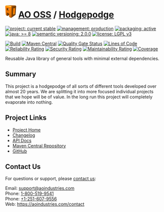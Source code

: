 # [<img src="ao-logo.png" alt="AO Logo" width="35" height="40">](https://github.com/ao-apps) [AO OSS](https://github.com/ao-apps/ao-oss) / [Hodgepodge](https://github.com/ao-apps/ao-hodgepodge)

[![project: current stable](https://oss.aoapps.com/ao-badges/project-current-stable.svg)](https://aoindustries.com/life-cycle#project-current-stable)
[![management: production](https://oss.aoapps.com/ao-badges/management-production.svg)](https://aoindustries.com/life-cycle#management-production)
[![packaging: active](https://oss.aoapps.com/ao-badges/packaging-active.svg)](https://aoindustries.com/life-cycle#packaging-active)  
[![java: &gt;= 8](https://oss.aoapps.com/ao-badges/java-8.svg)](https://docs.oracle.com/javase/8/)
[![semantic versioning: 2.0.0](https://oss.aoapps.com/ao-badges/semver-2.0.0.svg)](http://semver.org/spec/v2.0.0.html)
[![license: LGPL v3](https://oss.aoapps.com/ao-badges/license-lgpl-3.0.svg)](https://www.gnu.org/licenses/lgpl-3.0)

[![Build](https://github.com/ao-apps/ao-hodgepodge/workflows/Build/badge.svg?branch=master)](https://github.com/ao-apps/ao-hodgepodge/actions?query=workflow%3ABuild)
[![Maven Central](https://maven-badges.herokuapp.com/maven-central/com.aoapps/ao-hodgepodge/badge.svg)](https://maven-badges.herokuapp.com/maven-central/com.aoapps/ao-hodgepodge)
[![Quality Gate Status](https://sonarcloud.io/api/project_badges/measure?branch=master&project=com.aoapps%3Aao-hodgepodge&metric=alert_status)](https://sonarcloud.io/dashboard?branch=master&id=com.aoapps%3Aao-hodgepodge)
[![Lines of Code](https://sonarcloud.io/api/project_badges/measure?branch=master&project=com.aoapps%3Aao-hodgepodge&metric=ncloc)](https://sonarcloud.io/component_measures?branch=master&id=com.aoapps%3Aao-hodgepodge&metric=ncloc)  
[![Reliability Rating](https://sonarcloud.io/api/project_badges/measure?branch=master&project=com.aoapps%3Aao-hodgepodge&metric=reliability_rating)](https://sonarcloud.io/component_measures?branch=master&id=com.aoapps%3Aao-hodgepodge&metric=Reliability)
[![Security Rating](https://sonarcloud.io/api/project_badges/measure?branch=master&project=com.aoapps%3Aao-hodgepodge&metric=security_rating)](https://sonarcloud.io/component_measures?branch=master&id=com.aoapps%3Aao-hodgepodge&metric=Security)
[![Maintainability Rating](https://sonarcloud.io/api/project_badges/measure?branch=master&project=com.aoapps%3Aao-hodgepodge&metric=sqale_rating)](https://sonarcloud.io/component_measures?branch=master&id=com.aoapps%3Aao-hodgepodge&metric=Maintainability)
[![Coverage](https://sonarcloud.io/api/project_badges/measure?branch=master&project=com.aoapps%3Aao-hodgepodge&metric=coverage)](https://sonarcloud.io/component_measures?branch=master&id=com.aoapps%3Aao-hodgepodge&metric=Coverage)

Reusable Java library of general tools with minimal external dependencies.

## Summary
This project is a hodgepodge of all sorts of different tools developed over
almost 20 years.  We are splitting it into more focused individual projects
that we hope will be of value.  In the long run this project will completely
evaporate into nothing.

## Project Links
* [Project Home](https://oss.aoapps.com/hodgepodge/)
* [Changelog](https://oss.aoapps.com/hodgepodge/changelog)
* [API Docs](https://oss.aoapps.com/hodgepodge/apidocs/)
* [Maven Central Repository](https://central.sonatype.com/artifact/com.aoapps/ao-hodgepodge)
* [GitHub](https://github.com/ao-apps/ao-hodgepodge)

## Contact Us
For questions or support, please [contact us](https://aoindustries.com/contact):

Email: [support@aoindustries.com](mailto:support@aoindustries.com)  
Phone: [1-800-519-9541](tel:1-800-519-9541)  
Phone: [+1-251-607-9556](tel:+1-251-607-9556)  
Web: https://aoindustries.com/contact

